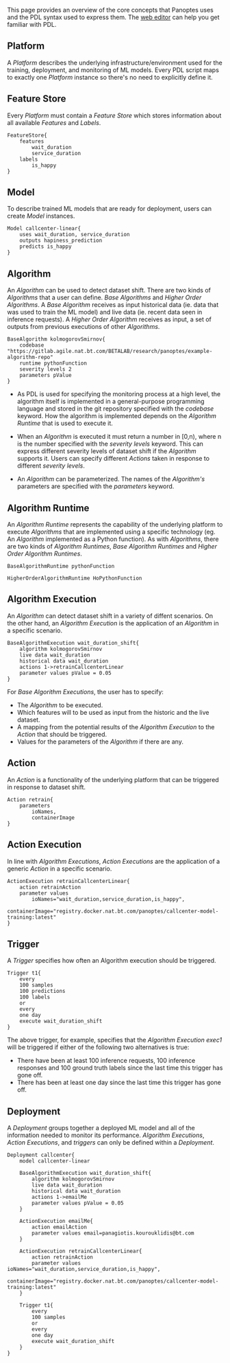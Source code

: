 This page provides an overview of the core concepts that Panoptes uses and the PDL syntax used to express them. The [web editor](http://editor.panoptes.uk/) can help you get familiar with PDL.

## Platform
A _Platform_ describes the underlying infrastructure/environment used for the training, deployment, and monitoring of ML models. Every PDL script maps to exactly one _Platform_ instance so there's no need to explicitly define it.

## Feature Store
Every _Platform_ must contain a _Feature Store_ which stores information about all available _Features_ and _Labels_. 

```
FeatureStore{
    features
        wait_duration
        service_duration
    labels 
        is_happy
}
```

## Model
To describe trained ML models that are ready for deployment, users can create _Model_ instances.

```
Model callcenter-linear{
    uses wait_duration, service_duration
    outputs hapiness_prediction
    predicts is_happy
}
```


## Algorithm
An _Algorithm_ can be used to detect dataset shift. There are two kinds of _Algorithms_ that a user can define. _Base Algorithms_ and _Higher Order Algorithms_. A _Base Algorithm_ receives as input historical data (ie. data that was used to train the ML model) and live data (ie. recent data seen in inference requests). A _Higher Order Algorithm_ receives as input, a set of outputs from previous executions of other _Algorithms_.

```
BaseAlgorithm kolmogorovSmirnov{
    codebase "https://gitlab.agile.nat.bt.com/BETALAB/research/panoptes/example-algorithm-repo"
    runtime pythonFunction
    severity levels 2
    parameters pValue
}
```

- As PDL is used for specifying the monitoring process at a high level, the algorithm itself is implemented in a general-purpose programming language and stored in the git repository specified with the _codebase_ keyword. How the algorithm is implemented depends on the _Algorithm Runtime_ that is used to execute it.

- When an _Algorithm_ is executed it must return a number in [0,n), where n is the number specified with the _severity levels_ keyword. This can express different severity levels of dataset shift if the _Algorithm_ supports it. Users can specify different _Actions_ taken in response to different _severity levels_.

- An _Algorithm_ can be parameterized. The names of the _Algorithm's_ parameters are specified with the _parameters_ keyword.

## Algorithm Runtime
An _Algorithm Runtime_ represents the capability of the underlying platform to execute _Algorithms_ that are implemented using a specific technology (eg. An _Algorithm_ implemented as a Python function). As with _Algorithms_, there are two kinds of _Algorithm Runtimes_, _Base Algorithm Runtimes_ and _Higher Order Algorithm Runtimes_.

```
BaseAlgorithmRuntime pythonFunction
```

```
HigherOrderAlgorithmRuntime HoPythonFunction
```

## Algorithm Execution
An _Algorithm_ can detect dataset shift in a variety of diffent scenarios. On the other hand, an _Algorithm Execution_ is the application of an _Algorithm_ in a specific scenario. 

```
BaseAlgorithmExecution wait_duration_shift{
    algorithm kolmogorovSmirnov
    live data wait_duration
    historical data wait_duration
    actions 1->retrainCallcenterLinear
    parameter values pValue = 0.05
}
```

For _Base Algorithm Executions_, the user has to specify:
- The _Algorithm_ to be executed.
- Which features will to be used as input from the historic and the live dataset.   
- A mapping from the potential results of the _Algorithm Execution_ to the _Action_ that should be triggered.
- Values for the parameters of the _Algorithm_ if there are any.

## Action
An _Action_ is a functionality of the underlying platform that can be triggered in response to dataset shift.

```
Action retrain{
    parameters
        ioNames,
        containerImage
}
```

## Action Execution
In line with _Algorithm Executions_, _Action Executions_ are the application of a generic _Action_ in a specific scenario.

```
ActionExecution retrainCallcenterLinear{
    action retrainAction
    parameter values
        ioNames="wait_duration,service_duration,is_happy",  
        containerImage="registry.docker.nat.bt.com/panoptes/callcenter-model-training:latest"
}
```
## Trigger
A _Trigger_ specifies how often an Algorithm execution should be triggered.

```
Trigger t1{
    every
    100 samples
    100 predictions
    100 labels
    or
    every
    one day
    execute wait_duration_shift
}
```
The above trigger, for example, specifies that the _Algorithm Execution_ *exec1* will be triggered if either of the following two alternatives is true:
- There have been at least 100 inference requests, 100 inference responses and 100 ground truth labels since the last time this trigger has gone off.
- There has been at least one day since the last time this trigger has gone off.

## Deployment
A _Deployment_ groups together a deployed ML model and all of the information needed to monitor its performance. _Algorithm Executions_, _Action Executions_, and _triggers_ can only be defined within a _Deployment_.

```
Deployment callcenter{
    model callcenter-linear
    
    BaseAlgorithmExecution wait_duration_shift{
        algorithm kolmogorovSmirnov
        live data wait_duration
        historical data wait_duration
        actions 1->emailMe
        parameter values pValue = 0.05
    }
    
    ActionExecution emailMe{
        action emailAction
        parameter values email=panagiotis.kourouklidis@bt.com
    }
    
    ActionExecution retrainCallcenterLinear{
        action retrainAction
        parameter values ioNames="wait_duration,service_duration,is_happy",  
            containerImage="registry.docker.nat.bt.com/panoptes/callcenter-model-training:latest"
    }
    
    Trigger t1{
        every
        100 samples
        or
        every
        one day
        execute wait_duration_shift
    }
}
```